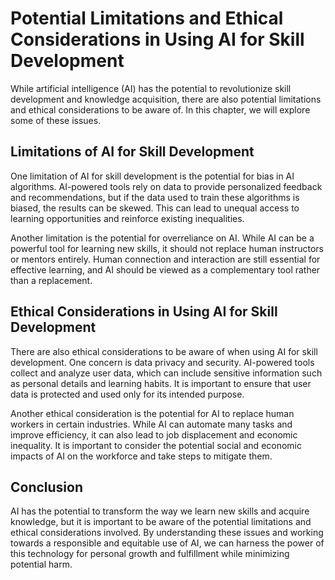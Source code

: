 # Potential Limitations and Ethical Considerations in Using AI for Skill Development

While artificial intelligence (AI) has the potential to revolutionize skill development and knowledge acquisition, there are also potential limitations and ethical considerations to be aware of. In this chapter, we will explore some of these issues.

Limitations of AI for Skill Development
---------------------------------------

One limitation of AI for skill development is the potential for bias in AI algorithms. AI-powered tools rely on data to provide personalized feedback and recommendations, but if the data used to train these algorithms is biased, the results can be skewed. This can lead to unequal access to learning opportunities and reinforce existing inequalities.

Another limitation is the potential for overreliance on AI. While AI can be a powerful tool for learning new skills, it should not replace human instructors or mentors entirely. Human connection and interaction are still essential for effective learning, and AI should be viewed as a complementary tool rather than a replacement.

Ethical Considerations in Using AI for Skill Development
--------------------------------------------------------

There are also ethical considerations to be aware of when using AI for skill development. One concern is data privacy and security. AI-powered tools collect and analyze user data, which can include sensitive information such as personal details and learning habits. It is important to ensure that user data is protected and used only for its intended purpose.

Another ethical consideration is the potential for AI to replace human workers in certain industries. While AI can automate many tasks and improve efficiency, it can also lead to job displacement and economic inequality. It is important to consider the potential social and economic impacts of AI on the workforce and take steps to mitigate them.

Conclusion
----------

AI has the potential to transform the way we learn new skills and acquire knowledge, but it is important to be aware of the potential limitations and ethical considerations involved. By understanding these issues and working towards a responsible and equitable use of AI, we can harness the power of this technology for personal growth and fulfillment while minimizing potential harm.
